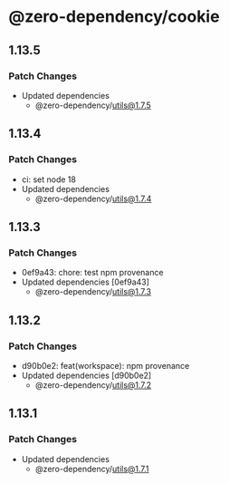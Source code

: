 # @zero-dependency/cookie

## 1.13.5

### Patch Changes

- Updated dependencies
  - @zero-dependency/utils@1.7.5

## 1.13.4

### Patch Changes

- ci: set node 18
- Updated dependencies
  - @zero-dependency/utils@1.7.4

## 1.13.3

### Patch Changes

- 0ef9a43: chore: test npm provenance
- Updated dependencies [0ef9a43]
  - @zero-dependency/utils@1.7.3

## 1.13.2

### Patch Changes

- d90b0e2: feat(workspace): npm provenance
- Updated dependencies [d90b0e2]
  - @zero-dependency/utils@1.7.2

## 1.13.1

### Patch Changes

- Updated dependencies
  - @zero-dependency/utils@1.7.1

